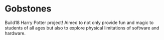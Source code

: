 # Gobstones
Build18 Harry Potter project! Aimed to not only provide fun and magic to students of all ages but also to explore physical limitations of software and hardware. 
